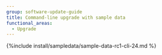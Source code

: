 ```yaml
---
group: software-update-guide
title: Command-line upgrade with sample data
functional_areas:
  - Upgrade
---
```


{%include install/sampledata/sample-data-rc1-cli-24.md %}